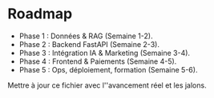 # Roadmap

- Phase 1 : Données & RAG (Semaine 1-2).
- Phase 2 : Backend FastAPI (Semaine 2-3).
- Phase 3 : Intégration IA & Marketing (Semaine 3-4).
- Phase 4 : Frontend & Paiements (Semaine 4-5).
- Phase 5 : Ops, déploiement, formation (Semaine 5-6).

Mettre à jour ce fichier avec l''avancement réel et les jalons.

